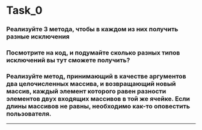 # Task_0
### Реализуйте 3 метода, чтобы в каждом из них получить разные исключения
### Посмотрите на код, и подумайте сколько разных типов исключений вы тут сможете получить?
### Реализуйте метод, принимающий в качестве аргументов два целочисленных массива, и возвращающий новый массив, каждый элемент которого равен разности элементов двух входящих массивов в той же ячейке. Если длины массивов не равны, необходимо как-то оповестить пользователя.
---